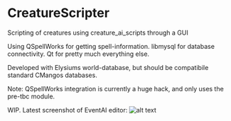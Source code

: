 # CreatureScripter
Scripting of creatures using creature_ai_scripts through a GUI

Using QSpellWorks for getting spell-information.
libmysql for database connectivity.
Qt for pretty much everything else.

Developed with Elysiums world-database, but should be compatibile standard CMangos databases.

Note: QSpellWorks integration is currently a huge hack, and only uses the pre-tbc module.

WIP. 
Latest screenshot of EventAI editor:
![alt text](http://i.imgur.com/NRY7Cz0.png)
